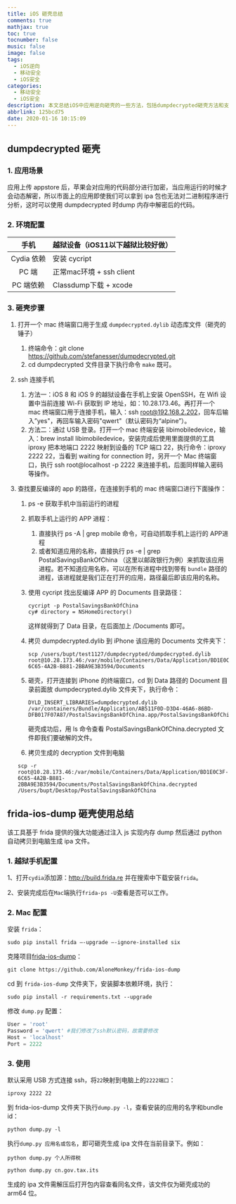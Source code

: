 ```yaml
---
title: iOS 砸壳总结
comments: true
mathjax: true
toc: true
tocnumber: false
music: false
image: false
tags:
  - iOS逆向
  - 移动安全
  - iOS安全
categories: 
  - 移动安全
  - iOS安全
description: 本文总结iOS中应用逆向砸壳的一些方法，包括dumpdecrypted砸壳方法和支持版本更高的frida-ios-dump 砸壳方法。
abbrlink: 125bcd75
date: 2020-01-16 10:15:09
---
```




## dumpdecrypted 砸壳



### 1. 应用场景

应用上传 appstore 后，苹果会对应用的代码部分进行加密，当应用运行的时候才会动态解密，所以市面上的应用即使我们可以拿到 ipa 包也无法对二进制程序进行分析，这时可以使用 dumpdecrypted 时dump 内存中解密后的代码。



### 2. 环境配置

|    手机    | 越狱设备（iOS11以下越狱比较好做） |
| :--------: | --------------------------------- |
| Cydia 依赖 | 安装 cycript                      |
|   PC 端    | 正常mac环境 + ssh client          |
| PC 端依赖  | Classdump下载 + xcode             |



### 3. 砸壳步骤

1. 打开一个 mac 终端窗口用于生成 `dumpdecrypted.dylib` 动态库文件（砸壳的锤子）

   1. 终端命令：git clone https://github.com/stefanesser/dumpdecrypted.git
   2. cd dumpdecrypted 文件目录下执行命令 `make` 既可。

2. ssh 连接手机

   1. 方法一：iOS 8 和 iOS 9 的越狱设备在手机上安装 OpenSSH，在 Wifi 设置中当前连接 Wi-Fi 获取到 IP 地址，如：10.28.173.46。再打开一个 mac 终端窗口用于连接手机，输入：ssh root@192.168.2.202，回车后输入”yes"，再回车输入密码"qwert"（默认密码为“alpine”）。
   2. 方法二：通过 USB 登录。打开一个 mac 终端安装 libimobiledevice，输入：brew install libimobiledevice，安装完成后使用里面提供的工具 iproxy 把本地端口 2222 映射到设备的 TCP 端口 22，执行命令：iproxy 2222 22，当看到 waiting for connection 时，另开一个 Mac 终端窗口，执行 ssh root@localhost -p 2222 来连接手机，后面同样输入密码等操作。

3. 查找要反编译的 app 的路径，在连接到手机的 mac 终端窗口进行下面操作：

   1. ps -e 获取手机中当前运行的进程

   2. 抓取手机上运行的 APP 进程：

      1. 直接执行 ps -A | grep mobile 命令，可自动抓取手机上运行的 APP进程
      2. 或者知道应用的名称，直接执行 ps -e | grep PostalSavingsBankOfChina （这里以邮政银行为例）来抓取该应用进程。若不知道应用名称，可以在所有进程中找到带有 `bundle` 路径的进程，该进程就是我们正在打开的应用，路径最后即该应用的名称。

   3. 使用 cycript 找出反编译 APP 的 Documents 目录路径：

      ```  
      cycript -p PostalSavingsBankOfChina 
      cy# directory = NSHomeDirectory()
      ```

      这样就得到了 Data 目录，在后面加上 /Documents 即可。

   4. 拷贝 dumpdecrypted.dylib 到 iPhone 该应用的 Documents 文件夹下：

      ```
      scp /users/bupt/test1127/dumpdecrypted/dumpdecrypted.dylib root@10.28.173.46:/var/mobile/Containers/Data/Application/BD1E0C3F-6C65-4A2B-B881-2BBA9E3B3594/Documents
      ```

   5. 砸壳，打开连接到 iPhone 的终端窗口，cd 到 Data 路径的 Document 目录前面放 dumpdecrypted.dylib 文件夹下，执行命令：

      ```
      DYLD_INSERT_LIBRARIES=dumpdecrypted.dylib /var/containers/Bundle/Application/AB511F0D-D3D4-46A6-86BD-DFB017F07A87/PostalSavingsBankOfChina.app/PostalSavingsBankOfChina
      ```

      砸壳成功后，用 ls 命令查看 PostalSavingsBankOfChina.decrypted 文件即我们要破解的文件。

   6. 拷贝生成的 decryption 文件到电脑

     ```
     scp -r root@10.28.173.46:/var/mobile/Containers/Data/Application/BD1E0C3F-6C65-4A2B-B881-2BBA9E3B3594/Documents/PostalSavingsBankOfChina.decrypted /Users/bupt/Desktop/PostalSavingsBankOfChina
     ```

     

## frida-ios-dump 砸壳使用总结

   该工具基于 frida 提供的强大功能通过注入 js 实现内存 dump 然后通过 python 自动拷贝到电脑生成 ipa 文件。

   

### 1. 越狱手机配置

   1、打开`cydia`添加源：http://build.frida.re 并在搜索中下载安装`frida`。

   2、安装完成后在`Mac`端执行`frida-ps -U`查看是否可以工作。

   

### 2. Mac 配置

   安装 `frida`：

   ```
   sudo pip install frida –-upgrade –-ignore-installed six
   ```

   克隆项目[frida-ios-dump](https://github.com/AloneMonkey/frida-ios-dump)：

   ```
   git clone https://github.com/AloneMonkey/frida-ios-dump
   ```

   cd 到 `frida-ios-dump` 文件夹下，安装脚本依赖环境，执行：

   ```
   sudo pip install -r requirements.txt --upgrade
   ```

   修改 `dump.py` 配置：

   ```python
   User = 'root'
   Password = 'qwert' #我们修改了ssh默认密码，故需要修改
   Host = 'localhost'
   Port = 2222
   ```

   

### 3. 使用

   默认采用 USB 方式连接 ssh，将`22`映射到电脑上的`2222端口`：

   ```
   iproxy 2222 22
   ```

   到 frida-ios-dump 文件夹下执行`dump.py -l`，查看安装的应用的名字和bundle id：

   ```
   python dump.py -l
   ```

   执行`dump.py 应用名或包名`，即可砸壳生成 ipa 文件在当前目录下。例如：

   ```
   python dump.py 个人所得税
   ```

   ```
   python dump.py cn.gov.tax.its
   ```

   生成的 ipa 文件需解压后打开包内容查看同名文件，该文件仅为砸壳成功的 arm64 位。